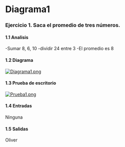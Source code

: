 # Diagrama1
### Ejercicio 1. Saca el promedio de tres números.
#### 1.1 Analisis
-Sumar 8, 6, 10
-dividir 24 entre 3
-El promedio es 8
#### 1.2 Diagrama
[![Diagrama1.png](https://i.postimg.cc/L6mPnvwh/Diagrama1.png)](https://postimg.cc/nMwrWKHt)
#### 1.3 Prueba de escritorio
[![Prueba1.png](https://i.postimg.cc/L6yGWQM1/Prueba1.png)](https://postimg.cc/8j6yJHcp)
#### 1.4 Entradas
Ninguna
#### 1.5 Salidas
Oliver
